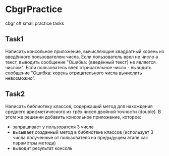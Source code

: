 # CbgrPractice
cbgr c# small practice tasks

## Task1

Написать консольное приложение, вычисляющие квадратный корень из введённого пользователем числа.
Если пользователь ввел не число а текст, выводить сообщение "Ошибка: {введённый текст} не является числом".
Если пользователь ввёл отрицательное число - выводить сообщение "Ошибка:  корень отрицательного числа вычислить невозможно".

## Task2

Написать библиотеку классов, содержащий метод для нахождения среднего арифметического из трёх чисел двойной точности (double).
В этом же решении добавить консольное приложение, которое:

- запрашивает у пользователя 3 числа
- вызывает созданный метод в библиотеке классов (использует 3 числа полученные от пользователя на предыдущем этапе как параметры метода)
- выводит результат консоль
